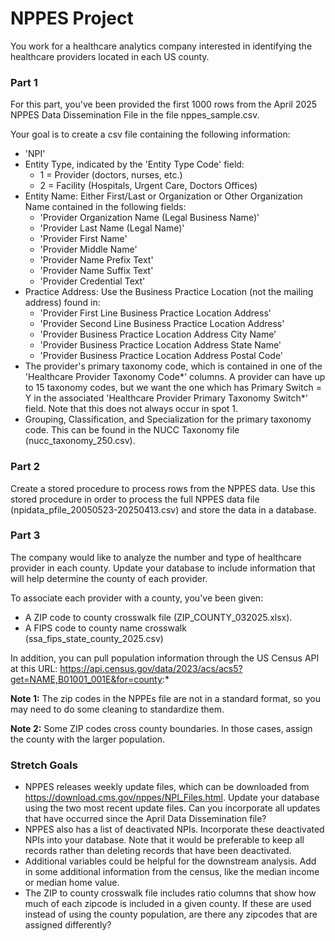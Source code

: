 # NPPES Project

You work for a healthcare analytics company interested in identifying the healthcare providers located in each US county.

### Part 1
For this part, you've been provided the first 1000 rows from the April 2025 NPPES Data Dissemination File in the file nppes_sample.csv.

Your goal is to create a csv file containing the following information:
* 'NPI' 
* Entity Type, indicated by the 'Entity Type Code' field:
    - 1 = Provider (doctors, nurses, etc.)
    - 2 = Facility (Hospitals, Urgent Care, Doctors Offices) 
* Entity Name: Either First/Last or Organization or Other Organization Name contained in the following fields:
    - 'Provider Organization Name (Legal Business Name)'
    - 'Provider Last Name (Legal Name)'
    - 'Provider First Name'
    - 'Provider Middle Name'
    - 'Provider Name Prefix Text'
    - 'Provider Name Suffix Text'
    - 'Provider Credential Text'
* Practice Address: Use the Business Practice Location (not the mailing address) found in:
    - 'Provider First Line Business Practice Location Address'
    - 'Provider Second Line Business Practice Location Address'
    - 'Provider Business Practice Location Address City Name'
    - 'Provider Business Practice Location Address State Name'
    - 'Provider Business Practice Location Address Postal Code'
* The provider's primary taxonomy code, which is contained in one of the 'Healthcare Provider Taxonomy Code*' columns. A provider can have up to 15 taxonomy codes, but we want the one which has Primary Switch = Y in the associated 'Healthcare Provider Primary Taxonomy Switch*' field. Note that this does not always occur in spot 1.
* Grouping, Classification, and Specialization for the primary taxonomy code. This can be found in the NUCC Taxonomy file (nucc_taxonomy_250.csv).

### Part 2

Create a stored procedure to process rows from the NPPES data. Use this stored procedure in order to process the full NPPES data file (npidata_pfile_20050523-20250413.csv) and store the data in a database.

### Part 3

The company would like to analyze the number and type of healthcare provider in each county. Update your database to include information that will help determine the county of each provider.

To associate each provider with a county, you've been given:
- A ZIP code to county crosswalk file (ZIP_COUNTY_032025.xlsx).
- A FIPS code to county name crosswalk (ssa_fips_state_county_2025.csv)

In addition, you can pull population information through the US Census API at this URL: https://api.census.gov/data/2023/acs/acs5?get=NAME,B01001_001E&for=county:*

**Note 1:** The zip codes in the NPPEs file are not in a standard format, so you may need to do some cleaning to standardize them.

**Note 2:** Some ZIP codes cross county boundaries. In those cases, assign the county with the larger population.

### Stretch Goals
* NPPES releases weekly update files, which can be downloaded from https://download.cms.gov/nppes/NPI_Files.html. Update your database using the two most recent update files. Can you incorporate all updates that have occurred since the April Data Dissemination file? 
* NPPES also has a list of deactivated NPIs. Incorporate these deactivated NPIs into your database. Note that it would be preferable to keep all records rather than deleting records that have been deactivated.
* Additional variables could be helpful for the downstream analysis. Add in some additional information from the census, like the median income or median home value. 
* The ZIP to county crosswalk file includes ratio columns that show how much of each zipcode is included in a given county. If these are used instead of using the county population, are there any zipcodes that are assigned differently? 

